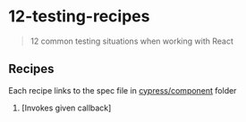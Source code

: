 # 12-testing-recipes
> 12 common testing situations when working with React

## Recipes

Each recipe links to the spec file in [cypress/component](cypress/component) folder

1. [Invokes given callback]
